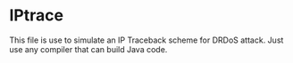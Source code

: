 # IPtrace
This file is use to simulate an IP Traceback scheme for DRDoS attack.
Just use any compiler that can build Java code.
